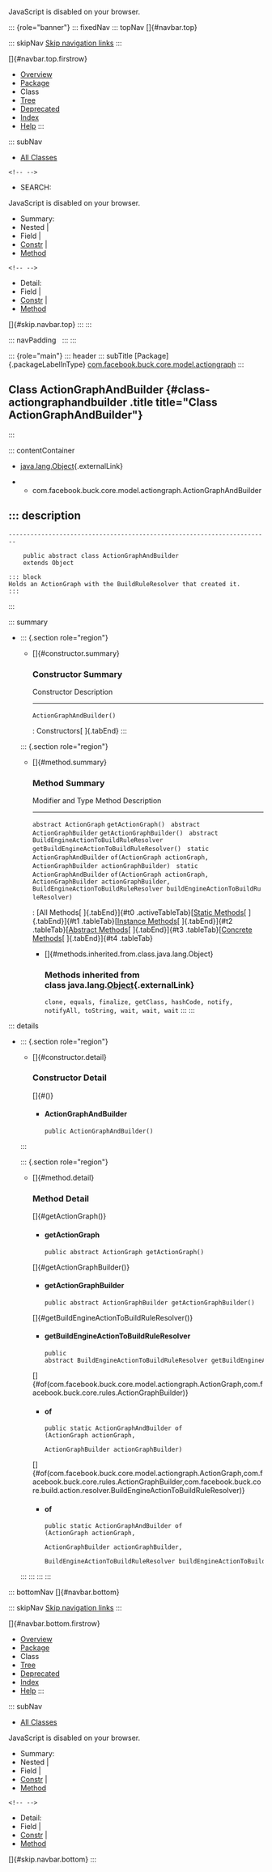 <div>

JavaScript is disabled on your browser.

</div>

::: {role="banner"}
::: fixedNav
::: topNav
[]{#navbar.top}

::: skipNav
[Skip navigation links](#skip.navbar.top "Skip navigation links")
:::

[]{#navbar.top.firstrow}

-   [Overview](../../../../../../index.html)
-   [Package](package-summary.html)
-   Class
-   [Tree](package-tree.html)
-   [Deprecated](../../../../../../deprecated-list.html)
-   [Index](../../../../../../index-all.html)
-   [Help](../../../../../../help-doc.html)
:::

::: subNav
-   [All Classes](../../../../../../allclasses.html)

```{=html}
<!-- -->
```
-   SEARCH:

<div>

<div>

JavaScript is disabled on your browser.

</div>

</div>

<div>

-   Summary: 
-   Nested \| 
-   Field \| 
-   [Constr](#constructor.summary) \| 
-   [Method](#method.summary)

```{=html}
<!-- -->
```
-   Detail: 
-   Field \| 
-   [Constr](#constructor.detail) \| 
-   [Method](#method.detail)

</div>

[]{#skip.navbar.top}
:::
:::

::: navPadding
 
:::
:::

::: {role="main"}
::: header
::: subTitle
[Package]{.packageLabelInType} [com.facebook.buck.core.model.actiongraph](package-summary.html)
:::

## Class ActionGraphAndBuilder {#class-actiongraphandbuilder .title title="Class ActionGraphAndBuilder"}
:::

::: contentContainer
-   [java.lang.Object](http://docs.oracle.com/javase/7/docs/api/java/lang/Object.html?is-external=true "class or interface in java.lang"){.externalLink}

-   -   com.facebook.buck.core.model.actiongraph.ActionGraphAndBuilder

::: description
-   

    ------------------------------------------------------------------------

        public abstract class ActionGraphAndBuilder
        extends Object

    ::: block
    Holds an ActionGraph with the BuildRuleResolver that created it.
    :::
:::

::: summary
-   ::: {.section role="region"}
    -   []{#constructor.summary}

        ### Constructor Summary

          Constructor                 Description
          --------------------------- -------------
          `ActionGraphAndBuilder()`    

          : Constructors[ ]{.tabEnd}
    :::

    ::: {.section role="region"}
    -   []{#method.summary}

        ### Method Summary

          Modifier and Type                                 Method                                                                                                                                                Description
          ------------------------------------------------- ----------------------------------------------------------------------------------------------------------------------------------------------------- -------------
          `abstract ActionGraph`                            `getActionGraph()`                                                                                                                                     
          `abstract ActionGraphBuilder`                     `getActionGraphBuilder()`                                                                                                                              
          `abstract BuildEngineActionToBuildRuleResolver`   `getBuildEngineActionToBuildRuleResolver()`                                                                                                            
          `static ActionGraphAndBuilder`                    `of​(ActionGraph actionGraph,   ActionGraphBuilder actionGraphBuilder)`                                                                                 
          `static ActionGraphAndBuilder`                    `of​(ActionGraph actionGraph,   ActionGraphBuilder actionGraphBuilder,   BuildEngineActionToBuildRuleResolver buildEngineActionToBuildRuleResolver)`    

          : [All Methods[ ]{.tabEnd}]{#t0 .activeTableTab}[[Static
          Methods](javascript:show(1);)[ ]{.tabEnd}]{#t1
          .tableTab}[[Instance
          Methods](javascript:show(2);)[ ]{.tabEnd}]{#t2
          .tableTab}[[Abstract
          Methods](javascript:show(4);)[ ]{.tabEnd}]{#t3
          .tableTab}[[Concrete
          Methods](javascript:show(8);)[ ]{.tabEnd}]{#t4 .tableTab}

        -   []{#methods.inherited.from.class.java.lang.Object}

            ### Methods inherited from class java.lang.[Object](http://docs.oracle.com/javase/7/docs/api/java/lang/Object.html?is-external=true "class or interface in java.lang"){.externalLink}

            `clone, equals, finalize, getClass, hashCode, notify, notifyAll, toString, wait, wait, wait`
    :::
:::

::: details
-   ::: {.section role="region"}
    -   []{#constructor.detail}

        ### Constructor Detail

        []{#<init>()}

        -   #### ActionGraphAndBuilder

                public ActionGraphAndBuilder()
    :::

    ::: {.section role="region"}
    -   []{#method.detail}

        ### Method Detail

        []{#getActionGraph()}

        -   #### getActionGraph

            ``` methodSignature
            public abstract ActionGraph getActionGraph()
            ```

        []{#getActionGraphBuilder()}

        -   #### getActionGraphBuilder

            ``` methodSignature
            public abstract ActionGraphBuilder getActionGraphBuilder()
            ```

        []{#getBuildEngineActionToBuildRuleResolver()}

        -   #### getBuildEngineActionToBuildRuleResolver

            ``` methodSignature
            public abstract BuildEngineActionToBuildRuleResolver getBuildEngineActionToBuildRuleResolver()
            ```

        []{#of(com.facebook.buck.core.model.actiongraph.ActionGraph,com.facebook.buck.core.rules.ActionGraphBuilder)}

        -   #### of

            ``` methodSignature
            public static ActionGraphAndBuilder of​(ActionGraph actionGraph,
                                                   ActionGraphBuilder actionGraphBuilder)
            ```

        []{#of(com.facebook.buck.core.model.actiongraph.ActionGraph,com.facebook.buck.core.rules.ActionGraphBuilder,com.facebook.buck.core.build.action.resolver.BuildEngineActionToBuildRuleResolver)}

        -   #### of

            ``` methodSignature
            public static ActionGraphAndBuilder of​(ActionGraph actionGraph,
                                                   ActionGraphBuilder actionGraphBuilder,
                                                   BuildEngineActionToBuildRuleResolver buildEngineActionToBuildRuleResolver)
            ```
    :::
:::
:::
:::

::: bottomNav
[]{#navbar.bottom}

::: skipNav
[Skip navigation links](#skip.navbar.bottom "Skip navigation links")
:::

[]{#navbar.bottom.firstrow}

-   [Overview](../../../../../../index.html)
-   [Package](package-summary.html)
-   Class
-   [Tree](package-tree.html)
-   [Deprecated](../../../../../../deprecated-list.html)
-   [Index](../../../../../../index-all.html)
-   [Help](../../../../../../help-doc.html)
:::

::: subNav
-   [All Classes](../../../../../../allclasses.html)

<div>

<div>

JavaScript is disabled on your browser.

</div>

</div>

<div>

-   Summary: 
-   Nested \| 
-   Field \| 
-   [Constr](#constructor.summary) \| 
-   [Method](#method.summary)

```{=html}
<!-- -->
```
-   Detail: 
-   Field \| 
-   [Constr](#constructor.detail) \| 
-   [Method](#method.detail)

</div>

[]{#skip.navbar.bottom}
:::
